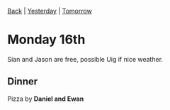 [Back](README.md) |
[Yesterday](Sunday15th.md) |
[Tomorrow](Tuesday17th.md)
# Monday 16th
Sian and Jason are free, possible Uig if nice weather.

## Dinner
Pizza by **Daniel and Ewan**
